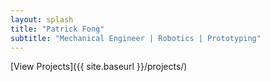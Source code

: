 ```yaml
---
layout: splash
title: "Patrick Fong"
subtitle: "Mechanical Engineer | Robotics | Prototyping"
---
```


[View Projects]({{ site.baseurl }}/projects/)
